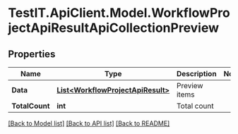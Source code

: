 # TestIT.ApiClient.Model.WorkflowProjectApiResultApiCollectionPreview

## Properties

Name | Type | Description | Notes
------------ | ------------- | ------------- | -------------
**Data** | [**List&lt;WorkflowProjectApiResult&gt;**](WorkflowProjectApiResult.md) | Preview items | 
**TotalCount** | **int** | Total count | 

[[Back to Model list]](../README.md#documentation-for-models) [[Back to API list]](../README.md#documentation-for-api-endpoints) [[Back to README]](../README.md)

